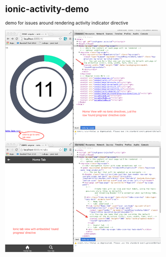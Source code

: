 ionic-activity-demo
===================

demo for issues around rendering activity indicator directive

![Alt text](/images/home.png "Home")
![Alt text](/images/tab.png "Tab")
